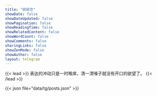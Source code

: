 ```yaml
---
title: "碎碎念"
showDate: false
showDateUpdated: false
showPagination: false
showReadingTime: false 
showRelatedContent: false
showWordCount: false
showComments: false
sharingLinks: false
showZenMode: false
showAuthor: false
layout: telegram
---
```

{{< lead >}}
表达的冲动只是一时喉痒，清一清嗓子就没有开口的欲望了。
{{< /lead >}}

{{< json file="data/tg/posts.json" >}}